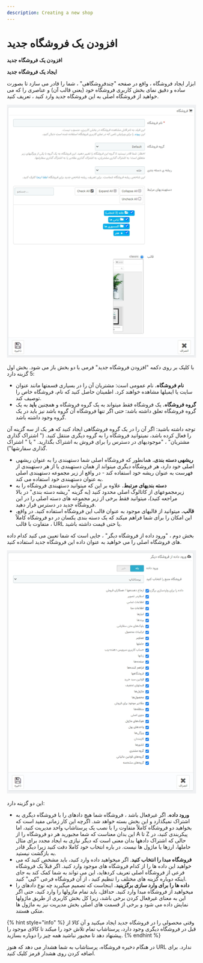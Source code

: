 ```yaml
---
description: Creating a new shop
---
```


# افزودن یک فروشگاه جدید

**افزودن یک فروشگاه جدید**

**ایجاد یک فروشگاه جدید**

ابزار ایجاد فروشگاه ، واقع در صفحه "چندفروشگاهی" ، شما را قادر می سازد تا بصورت ساده و دقیق نمای بخش کاربری فروشگاه خود \(یعنی قالب آن\) و عناصری را که می خواهید از فروشگاه اصلی به این فروشگاه جدید وارد کنید ، تعریف کنید.

![](../../../.gitbook/assets/image%20%2855%29.png)

با کلیک بر روی دکمه "افزودن فروشگاه جدید" فرمی با دو بخش باز می شود. بخش اول 5 گزینه دارد:

* **نام فروشگاه.** نام عمومی است: مشتریان آن را در بسیاری قسمتها مانند عنوان سایت یا ایمیلها مشاهده خواهند کرد. اطمینان حاصل کنید که نام، فروشگاه خاص را توصیف کند.
* **گروه فروشگاه.** یک فروشگاه فقط میتواند به یک گروه فروشگاه و همچنین **باید** به یک گروه فروشگاه تعلق داشته باشد: حتی اگر تنها فروشگاه آن گروه باشد نیز باید در یک گروه وجود داشته باشد.

توجه داشته باشید: اگر آن را در یک گروه فروشگاهی ایجاد کنید که هر یک از سه گزینه آن را فعال کرده باشد، نمیتوانید فروشگاه را به گروه دیگری منتقل کنید. \(" اشتراک گذاری مشتریان" ، "موجودیهای در دسترس را برای فروش به اشتراک بگذارید. " یا " اشتراک گذاری سفارشها"\).

* **ریشهی دسته بندی.** همانطور که فروشگاه اصلی شما دستهبندی را به عنوان ریشهی اصلی خود دارد، هر فروشگاه دیگری میتواند از همان دستهبندی یا از هر دستهبندی از فهرست به عنوان ریشه خود استفاده کند - در واقع از زیر مجموعه دستهبندی اصلی به عنوان دستهبندی خود استفاده می کند.
* **دسته بندیهای مرتبط.** علاوه بر این که میتوانید دستهبندی فروشگاه را به زیرمجموعهای از کاتالوگ اصلی محدود کنید \(به گزینه "ریشه دسته بندی" در بالا مراجعه کنید\)، میتوانید فقط برخی از زیر مجموعه های دسته اصلی را در این فروشگاه جدید در دسترس قرار دهید.
* **قالب.** میتوانید از قالبهای موجود به عنوان قالب این فروشگاه استفاده کنید. در واقع، این امکان را برای شما فراهم میکند که یک دسته بندی یکسان در دو فروشگاه کاملاً متفاوت با قالب ، URL یا حتی قیمت داشته باشید.

بخش دوم ، "ورود داده از فروشگاه دیگر" ، جایی است که شما تعیین می کنید کدام داده های فروشگاه اصلی را می خواهید به عنوان داده این فروشگاه جدید استفاده کنید.

![](../../../.gitbook/assets/1%20%2842%29.png)

این دو گزینه دارد:

* **ورود داده.** اگر غیرفعال باشد ، فروشگاه شما هیچ دادهای را با فروشگاه دیگری به اشتراک نمیگذارد و این بخش بسته خواهد شد. اگرچه این کار زمانی مفید است که بخواهید دو فروشگاه کاملاً متفاوت را با نصب یک پرستاشاپ واحد مدیریت کنید، اما این بدان معناست که شما مجبورید هر دو فروشگاه را از A تا Z پیکربندی کنید، در حالی که اشتراک دادهها بدان معنی است که دیگر نیازی به ایجاد مجدد برای مثال حاملها، ارزها یا ماژول ها نیست. در باره انتخاب خود کاملا دقت کنید زیرا دیگر قادر به بازگشت نیستید.
* **فروشگاه مبدا را انتخاب کنید**. اگر میخواهید داده وارد کنید، باید مشخص کنید که می خواهید این داده ها را از کدام فروشگاه های موجود وارد کنید. اگر قبلاً یک فروشگاه فرعی از فروشگاه اصلی تعریف کردهاید، این می تواند به شما کمک کند به جای اینکه دوباره گزینه های مختلف را تنظیم کنید ، از آن فروشگاه فرعی "کپی" کنید.
* **داده ها را برای وارد سازی برگزینید.** اینجاست که تصمیم میگیرید چه نوع دادهای را میخواهید از فروشگاه مبدا وارد کنید. حداقل، باید تمام ماژولها را وارد کنید، حتی اگر این به معنای غیرفعال کردن برخی باشد، زیرا کل بخش کاربری از طریق ماژولها نمایش داده می شود و برخی از قسمت های اصلی بخش مدیریت نیز به ماژول ها متکی هستند.

{% hint style="info" %}
وقتی محصولی را در فروشگاه جدید ایجاد میکنید و آن کالا از قبل در فروشگاه دیگری وجود دارد، پرستاشاپ تمام تلاش خود را میکند تا کالای موجود را پیشنهاد دهد تا مجبور نباشید همه چیز را دوباره بسازید.
{% endhint %}

در هنگام دخیره فروشگاه، پرستاشاپ به شما هشدار می دهد که هنوز URL ندارد. برای اضافه کردن روی هشدار قرمز کلیک کنید.

